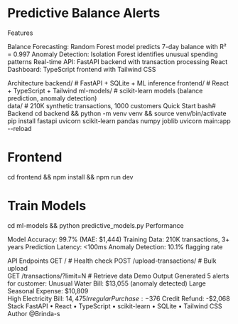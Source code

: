 # Predictive Balance Alerts
Features

Balance Forecasting: Random Forest model predicts 7-day balance with R² = 0.997
Anomaly Detection: Isolation Forest identifies unusual spending patterns
Real-time API: FastAPI backend with transaction processing
React Dashboard: TypeScript frontend with Tailwind CSS

Architecture
backend/     # FastAPI + SQLite + ML inference
frontend/    # React + TypeScript + Tailwind
ml-models/   # scikit-learn models (balance prediction, anomaly detection)  
data/        # 210K synthetic transactions, 1000 customers
Quick Start
bash# Backend
cd backend && python -m venv venv && source venv/bin/activate
pip install fastapi uvicorn scikit-learn pandas numpy joblib
uvicorn main:app --reload

# Frontend  
cd frontend && npm install && npm run dev

# Train Models
cd ml-models && python predictive_models.py
Performance

Model Accuracy: 99.7% (MAE: $1,444)
Training Data: 210K transactions, 3+ years
Prediction Latency: <100ms
Anomaly Detection: 10.1% flagging rate

API Endpoints
GET  /                           # Health check
POST /upload-transactions/       # Bulk upload  
GET  /transactions/?limit=N      # Retrieve data
Demo Output
Generated 5 alerts for customer:
  Unusual Water Bill: $13,055 (anomaly detected)
  Large Seasonal Expense: $10,809  
  High Electricity Bill: $14,475
  Irregular Purchase: -$376
  Credit Refund: -$2,068
Stack
FastAPI • React • TypeScript • scikit-learn • SQLite • Tailwind CSS
Author
@Brinda-s